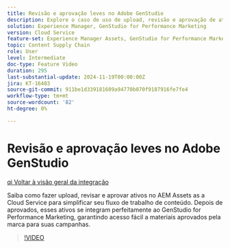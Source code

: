 ```yaml
---
title: Revisão e aprovação leves no Adobe GenStudio
description: Explore o caso de uso de upload, revisão e aprovação de ativos no AEM Assets para disponibilizá-los para uso no GenStudio for Performance Marketing.
solution: Experience Manager, GenStudio for Performance Marketing
version: Cloud Service
feature-set: Experience Manager Assets, GenStudio for Performance Marketing
topic: Content Supply Chain
role: User
level: Intermediate
doc-type: Feature Video
duration: 295
last-substantial-update: 2024-11-19T00:00:00Z
jira: KT-16483
source-git-commit: 911be1d339181609a94770b070f9187916fe7fe4
workflow-type: tm+mt
source-wordcount: '82'
ht-degree: 0%

---
```



# Revisão e aprovação leves no Adobe GenStudio

[qi Voltar à visão geral da integração](./overview.md)

Saiba como fazer upload, revisar e aprovar ativos no AEM Assets as a Cloud Service para simplificar seu fluxo de trabalho de conteúdo. Depois de aprovados, esses ativos se integram perfeitamente ao GenStudio for Performance Marketing, garantindo acesso fácil a materiais aprovados pela marca para suas campanhas.

>[!VIDEO](https://video.tv.adobe.com/v/3439265/?learn=on)
